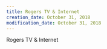 ```yaml
---
title: Rogers TV & Internet
creation_date: October 31, 2018
modification_date: October 31, 2018
---
```



Rogers TV & Internet

